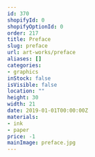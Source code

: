 ```yaml
---
id: 370
shopifyId: 0
shopifyOptionId: 0
order: 217
title: Preface
slug: preface
url: art-works/preface
aliases: []
categories:
- graphics
inStock: false
isVisible: false
location: ""
height: 30
width: 21
date: 2019-01-01T00:00:00Z
materials:
- ink
- paper
price: -1
mainImage: preface.jpg
---
```

